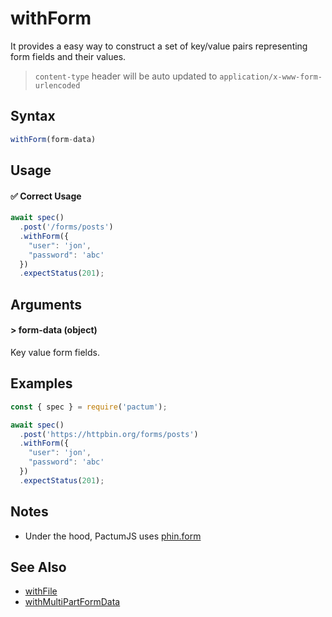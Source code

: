 # withForm

It provides a easy way to construct a set of key/value pairs representing form fields and their values.

> `content-type` header will be auto updated to `application/x-www-form-urlencoded`

## Syntax

```js
withForm(form-data)
```

## Usage

#### ✅  Correct Usage

```js 
await spec()
  .post('/forms/posts')
  .withForm({
    "user": 'jon',
    "password": 'abc'
  })
  .expectStatus(201);
```

## Arguments

#### > form-data (object)

Key value form fields.

## Examples

```js 
const { spec } = require('pactum');

await spec()
  .post('https://httpbin.org/forms/posts')
  .withForm({
    "user": 'jon',
    "password": 'abc'
  })
  .expectStatus(201);
```

## Notes

- Under the hood, PactumJS uses [phin.form](https://ethanent.github.io/phin/global.html)

## See Also

- [withFile](reference/withFile)
- [withMultiPartFormData](reference/withMultiPartFormData)